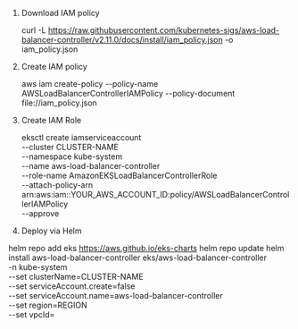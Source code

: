 1. Download IAM policy
   
   curl -L https://raw.githubusercontent.com/kubernetes-sigs/aws-load-balancer-controller/v2.11.0/docs/install/iam_policy.json -o iam_policy.json

2. Create IAM policy

   aws iam create-policy --policy-name AWSLoadBalancerControllerIAMPolicy --policy-document file://iam_policy.json

3. Create IAM Role

   eksctl create iamserviceaccount \
  --cluster CLUSTER-NAME \
  --namespace kube-system \
  --name aws-load-balancer-controller \
  --role-name AmazonEKSLoadBalancerControllerRole \
  --attach-policy-arn arn:aws:iam::YOUR_AWS_ACCOUNT_ID:policy/AWSLoadBalancerControllerIAMPolicy \
  --approve

4. Deploy via Helm

  helm repo add eks https://aws.github.io/eks-charts
  helm repo update
  helm install aws-load-balancer-controller eks/aws-load-balancer-controller \
    -n kube-system \
    --set clusterName=CLUSTER-NAME \
    --set serviceAccount.create=false \
    --set serviceAccount.name=aws-load-balancer-controller \
    --set region=REGION \
    --set vpcId=<your-vpc-id>
